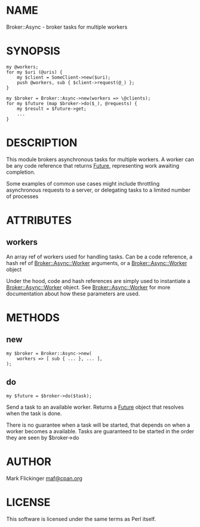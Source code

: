 # NAME

Broker::Async - broker tasks for multiple workers

# SYNOPSIS

    my @workers;
    for my $uri (@uris) {
        my $client = SomeClient->new($uri);
        push @workers, sub { $client->request(@_) };
    }

    my $broker = Broker::Async->new(workers => \@clients);
    for my $future (map $broker->do($_), @requests) {
        my $result = $future->get;
        ...
    }

# DESCRIPTION

This module brokers asynchronous tasks for multiple workers. A worker can be any code reference that returns [Future](https://metacpan.org/pod/Future), representing work awaiting completion.

Some examples of common use cases might include throttling asynchronous requests to a server, or delegating tasks to a limited number of processes

# ATTRIBUTES

## workers

An array ref of workers used for handling tasks.
Can be a code reference, a hash ref of [Broker::Async::Worker](https://metacpan.org/pod/Broker::Async::Worker) arguments, or a [Broker::Async::Worker](https://metacpan.org/pod/Broker::Async::Worker) object

Under the hood, code and hash references are simply used to instantiate a [Broker::Async::Worker](https://metacpan.org/pod/Broker::Async::Worker) object.
See [Broker::Async::Worker](https://metacpan.org/pod/Broker::Async::Worker) for more documentation about how these parameters are used.

# METHODS

## new

    my $broker = Broker::Async->new(
        workers => [ sub { ... }, ... ],
    );

## do

    my $future = $broker->do($task);

Send a task to an available worker.
Returns a [Future](https://metacpan.org/pod/Future) object that resolves when the task is done.

There is no guarantee when a task will be started, that depends on when a worker becomes a available.
Tasks are guaranteed to be started in the order they are seen by $broker->do

# AUTHOR

Mark Flickinger <maf@cpan.org>

# LICENSE

This software is licensed under the same terms as Perl itself.
